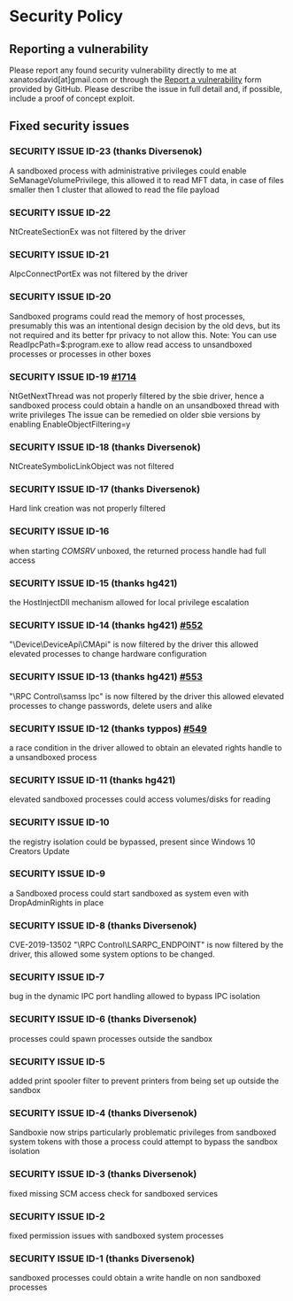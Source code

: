 # Security Policy

## Reporting a vulnerability

Please report any found security vulnerability directly to me at xanatosdavid[at]gmail.com or through the [Report a vulnerability](https://github.com/sandboxie-plus/Sandboxie/security/advisories/new) form provided by GitHub. Please describe the issue in full detail and, if possible, include a proof of concept exploit.


## Fixed security issues

### SECURITY ISSUE ID-23 (thanks Diversenok)
A sandboxed process with administrative privileges could enable SeManageVolumePrivilege,
this allowed it to read MFT data, in case of files smaller then 1 cluster that allowed to read the file payload

### SECURITY ISSUE ID-22 
NtCreateSectionEx was not filtered by the driver

### SECURITY ISSUE ID-21 
AlpcConnectPortEx was not filtered by the driver

### SECURITY ISSUE ID-20
Sandboxed programs could read the memory of host processes,
presumably this was an intentional design decision by the old devs, but its not required and its better fpr privacy to not allow this.
Note: You can use ReadIpcPath=$:program.exe to allow read access to unsandboxed processes or processes in other boxes
  
### SECURITY ISSUE ID-19 [#1714](https://github.com/sandboxie-plus/Sandboxie/issues/1714)
NtGetNextThread was not properly filtered by the sbie driver, hence a sandboxed process could obtain a handle on an unsandboxed thread with write privileges 
The issue can be remedied on older sbie versions by enabling EnableObjectFiltering=y

### SECURITY ISSUE ID-18 (thanks Diversenok)
NtCreateSymbolicLinkObject was not filtered

### SECURITY ISSUE ID-17 (thanks Diversenok)
Hard link creation was not properly filtered

### SECURITY ISSUE ID-16
when starting *COMSRV* unboxed, the returned process handle had full access

### SECURITY ISSUE ID-15 (thanks hg421)
the HostInjectDll mechanism allowed for local privilege escalation

### SECURITY ISSUE ID-14 (thanks hg421) [#552](https://github.com/sandboxie-plus/Sandboxie/issues/552)
"\Device\DeviceApi\CMApi" is now filtered by the driver 
this allowed elevated processes to change hardware configuration

### SECURITY ISSUE ID-13 (thanks hg421) [#553](https://github.com/sandboxie-plus/Sandboxie/issues/553)
"\RPC Control\samss lpc" is now filtered by the driver
this allowed elevated processes to change passwords, delete users and alike

### SECURITY ISSUE ID-12 (thanks typpos) [#549](https://github.com/sandboxie-plus/Sandboxie/pull/549)
a race condition in the driver allowed to obtain an elevated rights handle to a unsandboxed process

### SECURITY ISSUE ID-11 (thanks hg421)
elevated sandboxed processes could access volumes/disks for reading

### SECURITY ISSUE ID-10
the registry isolation could be bypassed, present since Windows 10 Creators Update

### SECURITY ISSUE ID-9
a Sandboxed process could start sandboxed as system even with DropAdminRights in place

### SECURITY ISSUE ID-8 (thanks Diversenok)
CVE-2019-13502 "\RPC Control\LSARPC_ENDPOINT" is now filtered by the driver,
this allowed some system options to be changed.

### SECURITY ISSUE ID-7
bug in the dynamic IPC port handling allowed to bypass IPC isolation

### SECURITY ISSUE ID-6 (thanks Diversenok)
processes could spawn processes outside the sandbox

### SECURITY ISSUE ID-5
added print spooler filter to prevent printers from being set up outside the sandbox

### SECURITY ISSUE ID-4 (thanks Diversenok)
Sandboxie now strips particularly problematic privileges from sandboxed system tokens
with those a process could attempt to bypass the sandbox isolation 

### SECURITY ISSUE ID-3 (thanks Diversenok)
fixed missing SCM access check for sandboxed services

### SECURITY ISSUE ID-2
fixed permission issues with sandboxed system processes

### SECURITY ISSUE ID-1 (thanks Diversenok)
sandboxed processes could obtain a write handle on non sandboxed processes
